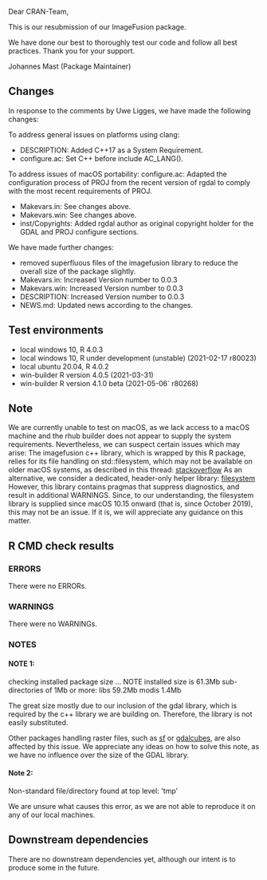 Dear CRAN-Team,

This is our resubmission of our ImageFusion package. 

We have done our best to thoroughly test our code and follow all best practices.
Thank you for your support.

Johannes Mast (Package Maintainer)

## Changes

In response to the comments by Uwe Ligges, we have made the following changes:

To address general issues on platforms using clang:
* DESCRIPTION: Added C++17 as a System Requirement.
* configure.ac: Set C++ before include AC_LANG().

To address issues of macOS portability:
configure.ac: Adapted the configuration process of PROJ from the recent version 
of rgdal to comply with the most recent requirements of PROJ.
* Makevars.in: See changes above.
* Makevars.win: See changes above.
* inst/Copyrights: Added rgdal author as original copyright holder for the GDAL and PROJ configure sections.

We have made further changes:
* removed superfluous files of the imagefusion library to reduce the overall size of the package slightly.
* Makevars.in: Increased Version number to 0.0.3
* Makevars.win: Increased Version number to 0.0.3
* DESCRIPTION: Increased Version number to 0.0.3
* NEWS.md: Updated news according to the changes.


## Test environments
* local windows 10, R 4.0.3
* local windows 10, R under development (unstable) (2021-02-17 r80023)
* local ubuntu 20.04, R 4.0.2
* win-builder  R version 4.0.5 (2021-03-31)
* win-builder  R version 4.1.0 beta (2021-05-06´ r80268)


## Note
We are currently unable to test on macOS, as we lack access to a macOS machine and the rhub builder does not appear to supply the system requirements. Nevertheless, we can suspect certain issues which may arise:
The imagefusion c++ library, which is wrapped by this R package, relies for its file handling on std::filesystem, which may not be available on older macOS systems, as described in this thread:
[stackoverflow](https://stackoverflow.com/questions/49577343/filesystem-with-c17-doesnt-work-on-my-mac-os-x-high-sierra)
As an alternative, we consider a dedicated, header-only helper library:
[filesystem](https://github.com/gulrak/filesystem)
However, this library contains pragmas that suppress diagnostics, and result in additional WARNINGS.
Since, to our understanding, the filesystem library is supplied since macOS 10.15 onward (that is, since October 2019), this may not be an issue. If it is, we will appreciate any guidance on this matter.

## R CMD check results

### ERRORS

There were no ERRORs.

### WARNINGS

There were no WARNINGs.

### NOTES

#### NOTE 1:
checking installed package size ... NOTE
    installed size is 61.3Mb
    sub-directories of 1Mb or more:
      libs   59.2Mb
      modis   1.4Mb
      
The great size mostly due to our inclusion of the gdal library,
which is required by the c++ library we are building on. 
Therefore, the library is not easily substituted.

Other packages handling raster files,
such as [sf](https://cran.r-project.org/web/packages/sf/index.html) or [gdalcubes](https://cran.r-project.org/web/packages/gdalcubes/index.html),
are also affected by this issue.
We appreciate any ideas on how to solve this note,
as we have no influence over the size of the GDAL library.

#### Note 2:
Non-standard file/directory found at top level:
  'tmp'
  
We are unsure what causes this error, as we are not able to reproduce it on any of our local machines. 

## Downstream dependencies

There are no downstream dependencies yet,
although our intent is to produce some in the future.